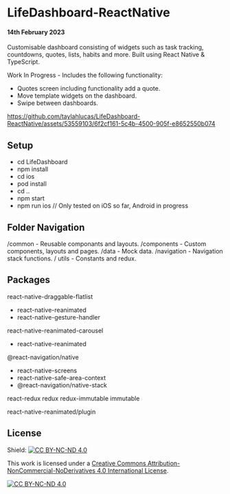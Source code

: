 # LifeDashboard-ReactNative

#### 14th February 2023

Customisable dashboard consisting of widgets such as task tracking, countdowns, quotes, lists, habits and more.
Built using React Native & TypeScript.

Work In Progress - Includes the following functionality:
- Quotes screen including functionality add a quote.
- Move template widgets on the dashboard.
- Swipe between dashboards.

https://github.com/taylahlucas/LifeDashboard-ReactNative/assets/53559103/6f2cf161-5c4b-4500-905f-e8652550b074

## Setup

- cd LifeDashboard
- npm install
- cd ios
- pod install
- cd ..
- npm start
- npm run ios   // Only tested on iOS so far, Android in progress

## Folder Navigation

/common - Reusable componants and layouts.
/components - Custom components, layouts and pages.
/data - Mock data.
/navigation - Navigation stack functions.
/ utils - Constants and redux.

## Packages

react-native-draggable-flatlist
  - react-native-reanimated
  - react-native-gesture-handler

react-native-reanimated-carousel
  - react-native-reanimated

@react-navigation/native
  - react-native-screens
  - react-native-safe-area-context
  - @react-navigation/native-stack

react-redux
redux
redux-immutable
immutable

react-native-reanimated/plugin

## License

Shield: [![CC BY-NC-ND 4.0][cc-by-nc-nd-shield]][cc-by-nc-nd]

This work is licensed under a
[Creative Commons Attribution-NonCommercial-NoDerivatives 4.0 International License][cc-by-nc-nd].

[![CC BY-NC-ND 4.0][cc-by-nc-nd-image]][cc-by-nc-nd]

[cc-by-nc-nd]: http://creativecommons.org/licenses/by-nc-nd/4.0/
[cc-by-nc-nd-image]: https://licensebuttons.net/l/by-nc-nd/4.0/88x31.png
[cc-by-nc-nd-shield]: https://img.shields.io/badge/License-CC%20BY--NC--ND%204.0-lightgrey.svg

